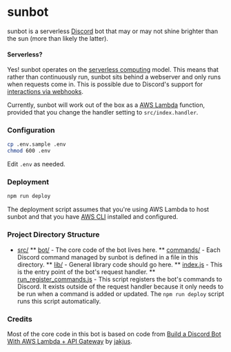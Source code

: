 # sunbot

sunbot is a serverless [Discord][1] bot that may or may not shine brighter than the sun (more than likely the latter).

[1]: https://discord.com/

#### Serverless?

Yes! sunbot operates on the [serverless computing][2] model. This means that rather than continuously run, sunbot sits behind a webserver and only runs when requests come in. This is possible due to Discord's support for [interactions via webhooks][3].

Currently, sunbot will work out of the box as a [AWS Lambda][4] function, provided that you change the handler setting to `src/index.handler`.

[2]: https://en.wikipedia.org/wiki/Serverless_computing
[3]: https://discord.com/developers/docs/interactions/receiving-and-responding#receiving-an-interaction
[4]: https://aws.amazon.com/lambda/

### Configuration

```bash
cp .env.sample .env
chmod 600 .env
```

Edit `.env` as needed.

### Deployment

```bash
npm run deploy
```

The deployment script assumes that you're using AWS Lambda to host sunbot and that you have [AWS CLI][5] installed and configured.

[5]: https://aws.amazon.com/cli/

### Project Directory Structure

* [src/][6]
** [bot/][7] - The core code of the bot lives here.
** [commands/][8] - Each Discord command managed by sunbot is defined in a file in this directory.
** [lib/][9] - General library code should go here.
** [index.js][10] - This is the entry point of the bot's request handler.
** [run_register_commands.js][11] - This script registers the bot's commands to Discord. It exists outside of the request handler because it only needs to be run when a command is added or updated. The `npm run deploy` script runs this script automatically.

[6]: src
[7]: src/bot
[8]: src/commands
[9]: src/lib
[10]: src/index.js
[11]: src/run_register_commands.js

### Credits

Most of the core code in this bot is based on code from [Build a Discord Bot With AWS Lambda + API Gateway][12] by [jakjus][13].

[12]: https://betterprogramming.pub/build-a-discord-bot-with-aws-lambda-api-gateway-cc1cff750292
[13]: https://jakjus.com/
